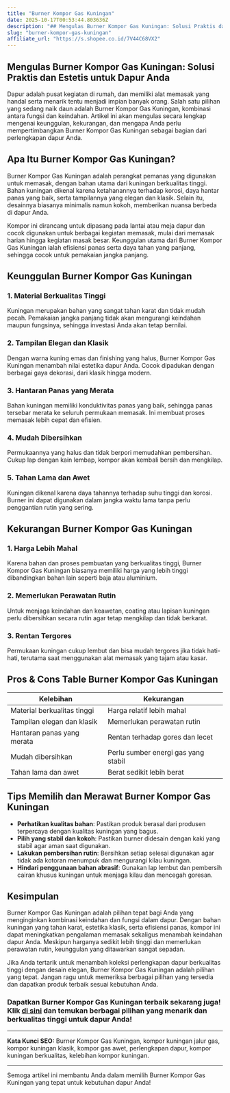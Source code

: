```yaml
---
title: "Burner Kompor Gas Kuningan"
date: 2025-10-17T00:53:44.803636Z
description: "## Mengulas Burner Kompor Gas Kuningan: Solusi Praktis dan Estetis untuk Dapur Anda..."
slug: "burner-kompor-gas-kuningan"
affiliate_url: "https://s.shopee.co.id/7V44C68VX2"
---
```

## Mengulas Burner Kompor Gas Kuningan: Solusi Praktis dan Estetis untuk Dapur Anda

Dapur adalah pusat kegiatan di rumah, dan memiliki alat memasak yang handal serta menarik tentu menjadi impian banyak orang. Salah satu pilihan yang sedang naik daun adalah Burner Kompor Gas Kuningan, kombinasi antara fungsi dan keindahan. Artikel ini akan mengulas secara lengkap mengenai keunggulan, kekurangan, dan mengapa Anda perlu mempertimbangkan Burner Kompor Gas Kuningan sebagai bagian dari perlengkapan dapur Anda.

## Apa Itu Burner Kompor Gas Kuningan?

Burner Kompor Gas Kuningan adalah perangkat pemanas yang digunakan untuk memasak, dengan bahan utama dari kuningan berkualitas tinggi. Bahan kuningan dikenal karena ketahanannya terhadap korosi, daya hantar panas yang baik, serta tampilannya yang elegan dan klasik. Selain itu, desainnya biasanya minimalis namun kokoh, memberikan nuansa berbeda di dapur Anda.

Kompor ini dirancang untuk dipasang pada lantai atau meja dapur dan cocok digunakan untuk berbagai kegiatan memasak, mulai dari memasak harian hingga kegiatan masak besar. Keunggulan utama dari Burner Kompor Gas Kuningan ialah efisiensi panas serta daya tahan yang panjang, sehingga cocok untuk pemakaian jangka panjang.

## Keunggulan Burner Kompor Gas Kuningan

### 1. Material Berkualitas Tinggi
Kuningan merupakan bahan yang sangat tahan karat dan tidak mudah pecah. Pemakaian jangka panjang tidak akan mengurangi keindahan maupun fungsinya, sehingga investasi Anda akan tetap bernilai.

### 2. Tampilan Elegan dan Klasik
Dengan warna kuning emas dan finishing yang halus, Burner Kompor Gas Kuningan menambah nilai estetika dapur Anda. Cocok dipadukan dengan berbagai gaya dekorasi, dari klasik hingga modern.

### 3. Hantaran Panas yang Merata
Bahan kuningan memiliki konduktivitas panas yang baik, sehingga panas tersebar merata ke seluruh permukaan memasak. Ini membuat proses memasak lebih cepat dan efisien.

### 4. Mudah Dibersihkan
Permukaannya yang halus dan tidak berpori memudahkan pembersihan. Cukup lap dengan kain lembap, kompor akan kembali bersih dan mengkilap.

### 5. Tahan Lama dan Awet
Kuningan dikenal karena daya tahannya terhadap suhu tinggi dan korosi. Burner ini dapat digunakan dalam jangka waktu lama tanpa perlu penggantian rutin yang sering.

## Kekurangan Burner Kompor Gas Kuningan

### 1. Harga Lebih Mahal
Karena bahan dan proses pembuatan yang berkualitas tinggi, Burner Kompor Gas Kuningan biasanya memiliki harga yang lebih tinggi dibandingkan bahan lain seperti baja atau aluminium.

### 2. Memerlukan Perawatan Rutin
Untuk menjaga keindahan dan keawetan, coating atau lapisan kuningan perlu dibersihkan secara rutin agar tetap mengkilap dan tidak berkarat.

### 3. Rentan Tergores
Permukaan kuningan cukup lembut dan bisa mudah tergores jika tidak hati-hati, terutama saat menggunakan alat memasak yang tajam atau kasar.

## Pros & Cons Table Burner Kompor Gas Kuningan

| Kelebihan                            | Kekurangan                               |
|--------------------------------------|------------------------------------------|
| Material berkualitas tinggi        | Harga relatif lebih mahal             |
| Tampilan elegan dan klasik         | Memerlukan perawatan rutin            |
| Hantaran panas yang merata          | Rentan terhadap gores dan lecet       |
| Mudah dibersihkan                  | Perlu sumber energi gas yang stabil   |
| Tahan lama dan awet                  | Berat sedikit lebih berat            |

## Tips Memilih dan Merawat Burner Kompor Gas Kuningan

- **Perhatikan kualitas bahan**: Pastikan produk berasal dari produsen terpercaya dengan kualitas kuningan yang bagus.
- **Pilih yang stabil dan kokoh**: Pastikan burner didesain dengan kaki yang stabil agar aman saat digunakan.
- **Lakukan pembersihan rutin**: Bersihkan setiap selesai digunakan agar tidak ada kotoran menumpuk dan mengurangi kilau kuningan.
- **Hindari penggunaan bahan abrasif**: Gunakan lap lembut dan pembersih cairan khusus kuningan untuk menjaga kilau dan mencegah goresan.

## Kesimpulan

Burner Kompor Gas Kuningan adalah pilihan tepat bagi Anda yang menginginkan kombinasi keindahan dan fungsi dalam dapur. Dengan bahan kuningan yang tahan karat, estetika klasik, serta efisiensi panas, kompor ini dapat meningkatkan pengalaman memasak sekaligus menambah keindahan dapur Anda. Meskipun harganya sedikit lebih tinggi dan memerlukan perawatan rutin, keunggulan yang ditawarkan sangat sepadan.

Jika Anda tertarik untuk menambah koleksi perlengkapan dapur berkualitas tinggi dengan desain elegan, Burner Kompor Gas Kuningan adalah pilihan yang tepat. Jangan ragu untuk memeriksa berbagai pilihan yang tersedia dan dapatkan produk terbaik sesuai kebutuhan Anda.

### Dapatkan Burner Kompor Gas Kuningan terbaik sekarang juga! Klik [di sini](https://s.shopee.co.id/7V44C68VX2) dan temukan berbagai pilihan yang menarik dan berkualitas tinggi untuk dapur Anda!

---

**Kata Kunci SEO:** Burner Kompor Gas Kuningan, kompor kuningan jalur gas, kompor kuningan klasik, kompor gas awet, perlengkapan dapur, kompor kuningan berkualitas, kelebihan kompor kuningan.

---

Semoga artikel ini membantu Anda dalam memilih Burner Kompor Gas Kuningan yang tepat untuk kebutuhan dapur Anda!